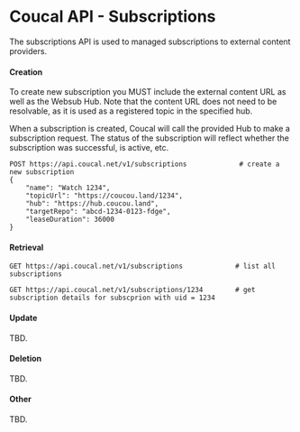 # Coucal API - Subscriptions

The subscriptions API is used to managed subscriptions to external content providers.

#### Creation

To create new subscription you MUST include the external content URL as well as the Websub Hub. Note that the
content URL does not need to be resolvable, as it is used as a registered topic in the specified hub.

When a subscription is created, Coucal will call the provided Hub to make a subscription request. The status
of the subscription will reflect whether the subscription was successful, is active, etc.

    POST https://api.coucal.net/v1/subscriptions             # create a new subscription
    {
        "name": "Watch 1234",
        "topicUrl": "https://coucou.land/1234",
        "hub": "https://hub.coucou.land",
        "targetRepo": "abcd-1234-0123-fdge",
        "leaseDuration": 36000
    }

#### Retrieval

    GET https://api.coucal.net/v1/subscriptions             # list all subscriptions

    GET https://api.coucal.net/v1/subscriptions/1234        # get subscription details for subscprion with uid = 1234


#### Update

TBD.

#### Deletion

TBD.

#### Other

TBD.
